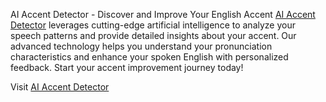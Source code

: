 AI Accent Detector - Discover and Improve Your English Accent
[AI Accent Detector](https://aiaccentdetector.online/) leverages cutting-edge artificial intelligence to analyze your speech patterns and provide detailed insights about your accent. Our advanced technology helps you understand your pronunciation characteristics and enhance your spoken English with personalized feedback. Start your accent improvement journey today!

Visit [AI Accent Detector](https://aiaccentdetector.online/)